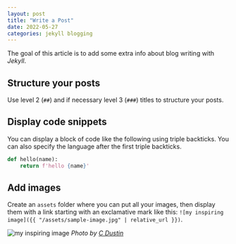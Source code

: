 ```yaml
---
layout: post
title: "Write a Post"
date: 2022-05-27
categories: jekyll blogging
---
```


The goal of this article is to add some extra info
about blog writing with _Jekyll_.

## Structure your posts

Use level 2 (`##`) and if necessary level 3 (`###`) titles
to structure your posts.

## Display code snippets

You can display a block of code like the following using triple backticks.
You can also specify the language after the first triple backticks.

```python
def hello(name):
    return f'hello {name}'
```

## Add images

Create an `assets` folder where you can put all your images,
then display them with a link starting with an exclamative mark like this:
`![my inspiring image]({{ "/assets/sample-image.jpg" | relative_url }})`.

![my inspiring image]({{"/assets/images/c-dustin-K-Iog-Bqf8E-unsplash.jpg"|relative_url}})
_Photo by [C Dustin](https://unsplash.com/@dianamia)_